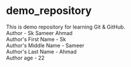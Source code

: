 # demo_repository
This is demo repository for learning Git &amp; GitHub.
<br>
Author - Sk Sameer Ahmad
<br>
Author's First Name - Sk
<br>
Author's Middle Name - Sameer
<br>
Author's Last Name - Ahmad
<br>
Author age - 22
